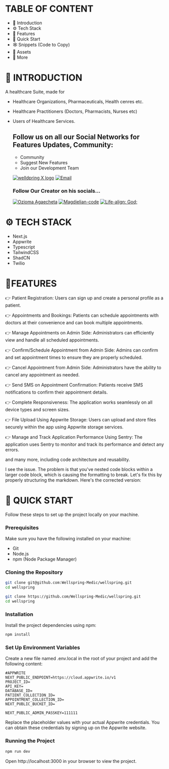# TABLE OF CONTENT
- 🤖 Introduction
- ⚙️ Tech Stack
- 🔋 Features
- 🤸 Quick Start
- 🕸️ Snippets (Code to Copy)
- 🔗 Assets
- 🚀 More



# 🤖 INTRODUCTION
A healthcare Suite, made for 

- Healthcare Organizations, Pharmaceuticals, Health cenres etc.
- Healthcare Practitioners (Doctors, Pharmacists, Nurses etc)
- Users of Healthcare Services.




    ## Follow us on all our Social Networks for Features Updates, Community:

    - Community
    - Suggest New Features
    - Join our Development Team



    [![welldpring X logo](https://img.shields.io/badge/X-000?style=for-the-badge&logo=x&logoColor=white)](https://x.com/wellspringmedic)        [![Email](https://img.shields.io/badge/Wellspring%20Healthcare-28a745?style=for-the-badge&logo=gmail&logoColor=white)](mailto:wellspring.medic@gmail.com)

    ### Follow Our Creator on his socials...
    [![Ozioma Agaecheta](https://img.shields.io/badge/Ozioma%20Agaecheta-0077B5?style=for-the-badge&logo=linkedin&logoColor=white)](https://www.linkedin.com/in/ozioma-agaecheta-4ba85424a/)  [![Magdielian-code](https://img.shields.io/badge/Magdielian--code-181717?style=for-the-badge&logo=github&logoColor=white)](https://github.com/magdielian-code)    [![Life-align: God;](https://img.shields.io/badge/Life--align%3A%20God%3B-28a745?style=for-the-badge&logo=x&logoColor=white)](https://x.com/magdiel_amor)


# ⚙️ TECH STACK
- Next.js
- Appwrite
- Typescript
- TailwindCSS
- ShadCN
- Twilio



# 🔋FEATURES
👉 Patient Registration: Users can sign up and create a personal profile as a patient.

👉 Appointments and Bookings: Patients can schedule appointments with doctors at their convenience and can book multiple appointments.

👉 Manage Appointments on Admin Side: Administrators can efficiently view and handle all scheduled appointments.

👉 Confirm/Schedule Appointment from Admin Side: Admins can confirm and set appointment times to ensure they are properly scheduled.

👉 Cancel Appointment from Admin Side: Administrators have the ability to cancel any appointment as needed.

👉 Send SMS on Appointment Confirmation: Patients receive SMS notifications to confirm their appointment details.

👉 Complete Responsiveness: The application works seamlessly on all device types and screen sizes.

👉 File Upload Using Appwrite Storage: Users can upload and store files securely within the app using Appwrite storage services.

👉 Manage and Track Application Performance Using Sentry: The application uses Sentry to monitor and track its performance and detect any errors.

and many more, including code architecture and reusability.

I see the issue. The problem is that you've nested code blocks within a larger code block, which is causing the formatting to break. Let's fix this by properly structuring the markdown. Here's the corrected version:



# 🤸 QUICK START

Follow these steps to set up the project locally on your machine.

### Prerequisites

Make sure you have the following installed on your machine:

- Git
- Node.js
- npm (Node Package Manager)

### Cloning the Repository

```bash - using SSH
git clone git@github.com:Wellspring-Medic/wellspring.git
cd wellspring
```

```bash - using HTTPS
git clone https://github.com/Wellspring-Medic/wellspring.git
cd wellspring
```

### Installation

Install the project dependencies using npm:

```bash
npm install
```

### Set Up Environment Variables

Create a new file named .env.local in the root of your project and add the following content:

```env
#APPWRITE
NEXT_PUBLIC_ENDPOINT=https://cloud.appwrite.io/v1
PROJECT_ID=
API_KEY=
DATABASE_ID=
PATIENT_COLLECTION_ID=
APPOINTMENT_COLLECTION_ID=
NEXT_PUBLIC_BUCKET_ID=

NEXT_PUBLIC_ADMIN_PASSKEY=111111
```

Replace the placeholder values with your actual Appwrite credentials. You can obtain these credentials by signing up on the Appwrite website.

### Running the Project

```bash
npm run dev
```

Open http://localhost:3000 in your browser to view the project.
```
